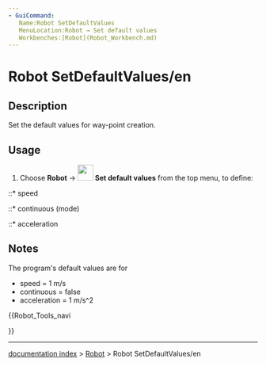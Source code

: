```yaml
---
- GuiCommand:
   Name:Robot SetDefaultValues
   MenuLocation:Robot → Set default values
   Workbenches:[Robot](Robot_Workbench.md)
---
```


# Robot SetDefaultValues/en

## Description

Set the default values for way-point creation.

## Usage

1.  Choose **Robot** → **<img src="images/Robot_SetDefaultValues.svg" width=32px> Set default values** from the top menu, to define:

::\* speed

::\* continuous (mode)

::\* acceleration

## Notes

The program\'s default values are for

-   speed = 1 m/s
-   continuous = false
-   acceleration = 1 m/s\^2





{{Robot_Tools_navi

}}

---
[documentation index](../README.md) > [Robot](Robot_Workbench.md) > Robot SetDefaultValues/en
